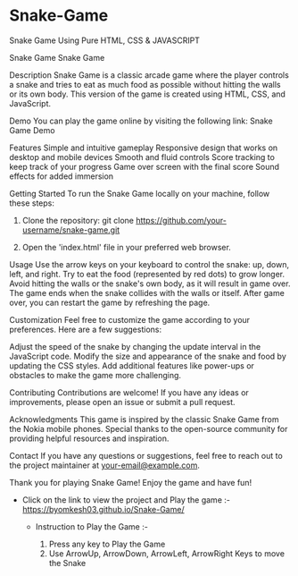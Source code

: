 # Snake-Game
Snake Game  Using Pure HTML, CSS &amp; JAVASCRIPT






Snake Game
Snake Game

Description
Snake Game is a classic arcade game where the player controls a snake and tries to eat as much food as possible without hitting the walls or its own body. This version of the game is created using HTML, CSS, and JavaScript.


Demo
You can play the game online by visiting the following link: Snake Game Demo



Features
Simple and intuitive gameplay
Responsive design that works on desktop and mobile devices
Smooth and fluid controls
Score tracking to keep track of your progress
Game over screen with the final score
Sound effects for added immersion


Getting Started
To run the Snake Game locally on your machine, follow these steps:

1. Clone the repository: git clone https://github.com/your-username/snake-game.git

2. Open the 'index.html' file in your preferred web browser.


Usage
Use the arrow keys on your keyboard to control the snake: up, down, left, and right.
Try to eat the food (represented by red dots) to grow longer.
Avoid hitting the walls or the snake's own body, as it will result in game over.
The game ends when the snake collides with the walls or itself.
After game over, you can restart the game by refreshing the page.


Customization
Feel free to customize the game according to your preferences. Here are a few suggestions:

Adjust the speed of the snake by changing the update interval in the JavaScript code.
Modify the size and appearance of the snake and food by updating the CSS styles.
Add additional features like power-ups or obstacles to make the game more challenging.


Contributing
Contributions are welcome! If you have any ideas or improvements, please open an issue or submit a pull request.


Acknowledgments
This game is inspired by the classic Snake Game from the Nokia mobile phones.
Special thanks to the open-source community for providing helpful resources and inspiration.


Contact
If you have any questions or suggestions, feel free to reach out to the project maintainer at your-email@example.com.

Thank you for playing Snake Game! Enjoy the game and have fun!













* Click on the link to view the project and Play the game :- https://byomkesh03.github.io/Snake-Game/


    
    
    * Instruction to Play the Game :- 
    
         1. Press any key to Play the Game 
         2. Use ArrowUp, ArrowDown, ArrowLeft, ArrowRight Keys to move the Snake 
